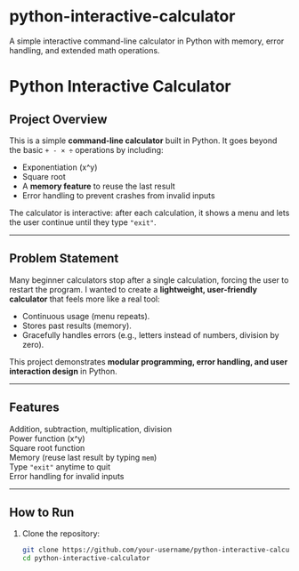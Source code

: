 # python-interactive-calculator
A simple interactive command-line calculator in Python with memory, error handling, and extended math operations.
#  Python Interactive Calculator  

##  Project Overview  
This is a simple **command-line calculator** built in Python. It goes beyond the basic `+ - × ÷` operations by including:  
- Exponentiation (x^y)  
- Square root  
- A **memory feature** to reuse the last result  
- Error handling to prevent crashes from invalid inputs  

The calculator is interactive: after each calculation, it shows a menu and lets the user continue until they type `"exit"`.  

---

##  Problem Statement  
Many beginner calculators stop after a single calculation, forcing the user to restart the program. I wanted to create a **lightweight, user-friendly calculator** that feels more like a real tool:  
- Continuous usage (menu repeats).  
- Stores past results (memory).  
- Gracefully handles errors (e.g., letters instead of numbers, division by zero).  

This project demonstrates **modular programming, error handling, and user interaction design** in Python.  

---

##  Features  
 Addition, subtraction, multiplication, division  
 Power function (x^y)  
 Square root function  
 Memory (reuse last result by typing `mem`)  
 Type `"exit"` anytime to quit  
 Error handling for invalid inputs  

---

##  How to Run  

1. Clone the repository:  
   ```bash
   git clone https://github.com/your-username/python-interactive-calculator.git
   cd python-interactive-calculator
